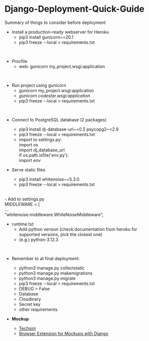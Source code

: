 # Django-Deployment-Quick-Guide
Summary of things to consider before deployment

- Install a production-ready webserver for Heroku <br>
	- pip3 install gunicorn~=20.1 <br>
	- pip3 freeze --local > requirements.txt <br>
<br>

- Procfile <br>
	- web: gunicorn my_project.wsgi:application<br>
<br>

- Run project using gunicorn <br>
	- gunicorn my_project.wsgi:application <br>
	- *gunicorn codestar.wsgi:application* <br>
	- pip3 freeze --local > requirements.txt <br>
<br>

- Connect to PostgreSQL database (2 packages) <br>
	- pip3 install dj-database-url~=0.5 psycopg2~=2.9<br>
	- pip3 freeze --local > requirements.txt<br>
	- import to settings.py:<br>
		import os<br>
		import dj_database_url<br>
		if os.path.isfile('env.py'):<br>
    		import env<br>

- Serve static files <br>
	- pip3 install whitenoise~=5.3.0 <br>
	- pip3 freeze --local > requirements.txt<br>
<br>
	- Add to settings.py <br>
 		MIDDLEWARE = [<br>
    		...<br>
    		"whitenoise.middleware.WhiteNoiseMiddleware",<br>

- runtime.txt
	- Add python version (check documentation from heroku for supported versions, pick the closest one) <br>
	- (e.g.) python-3.12.3 <br>
<br>

- Remember to at final deployment: 
	- python3 manage.py collectstatic
	- python3 manage.py makemigrations
	- python3 manage.py migrate
	- pip3 freeze --local > requirements.txt
	- DEBUG = False
	- Database
	- Cloudinary
	- Secret key
	- other requirements


- **Mockup**
	- [Techsini](https://techsini.com/multi-mockup/index.php)
	- [Browser Extension for Mockups with Django](https://chromewebstore.google.com/detail/ignore-x-frame-headers/gleekbfjekiniecknbkamfmkohkpodhe)
